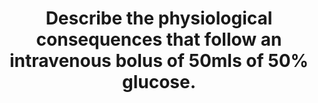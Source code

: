---
title: "Describe the physiological consequences that follow an intravenous bolus of 50mls of 50% glucose."
entityType: SAQ
exam: PEX
college: CICM
year: 2008
sitting: B
question: 09
passRate: 20
EC_expectedDomains:
- "For a good pass the main areas that required description included: The transient glycosuria, The mechanism and time course of the biphasic release of insulin from pancreatic cells, The mechanism of the trapping of glucose within liver cells, The multiple actions of insulin which include inhibiting glycogenolysis and promoting glycgogen synthesis in the liver, promoting the uptake of glucose by muscle, fat and other cells, increasing the metabolism of glucose to fatty acids and triglycerides, inhibiting triglyceride breakdown and promoting protein synthesis."
EC_extraCredit:
- "Additional marks were awarded for details of where these actions of insulin occurred and the enzymes that were stimulated or inhibited by insulin."
EC_errorsCommon:
- "Some candidates stated that this bolus of hypertonic glucose would produce a significant and prolonged increase in plasma osmolarity and then went on to produce detailed descriptions of the thirst and ADH mechanisms."
- "In fact with a normal insulin response glucose is rapidly cleared from the blood."
resources:
- "Guyton Chp 67"
---